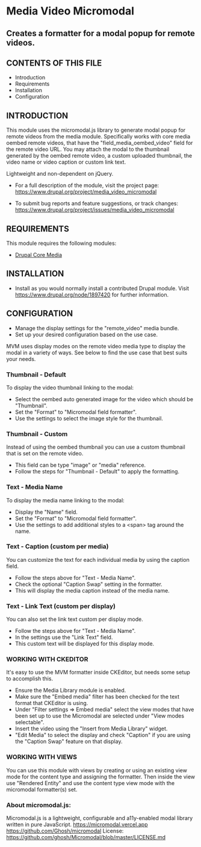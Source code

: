 # Media Video Micromodal

## Creates a formatter for a modal popup for remote videos.

CONTENTS OF THIS FILE
---------------------

* Introduction
* Requirements
* Installation
* Configuration


INTRODUCTION
------------

This module uses the micromodal.js library to generate modal popup for remote
videos from the media module.  Specifically works with core media oembed
remote videos, that have the "field_media_oembed_video" field for the remote
video URL.  You may attach the modal to the thumbnail generated by the oembed
remote video, a custom uploaded thumbnail, the video name or video caption or
custom link text.

Lightweight and non-dependent on jQuery.
* For a full description of the module, visit the project page:
  https://www.drupal.org/project/media_video_micromodal

* To submit bug reports and feature suggestions, or track changes:
  https://www.drupal.org/project/issues/media_video_micromodal


REQUIREMENTS
------------

This module requires the following modules:

* [Drupal Core Media](https://www.drupal.org/project/drupal)


INSTALLATION
------------

* Install as you would normally install a contributed Drupal module. Visit
  https://www.drupal.org/node/1897420 for further information.


CONFIGURATION
-------------

* Manage the display settings for the "remote_video" media bundle.
* Set up your desired configuration based on the use case.

MVM uses display modes on the remote video media type to display the modal in a variety of ways.
See below to find the use case that best suits your needs.

### Thumbnail - Default
To display the video thumbnail linking to the modal:
- Select the oembed auto generated image for the video which should be "Thumbnail".
- Set the "Format" to "Micromodal field formatter".
- Use the settings to select the image style for the thumbnail.

### Thumbnail - Custom
Instead of using the oembed thumbnail you can use a custom thumbnail that is set on the remote video.
- This field can be type "image" or "media" reference.
- Follow the steps for "Thumbnail - Default" to apply the formatting.

### Text - Media Name
To display the media name linking to the modal:
- Display the "Name" field.
- Set the "Format" to "Micromodal field formatter".
- Use the settings to add additional styles to a &lt;span&gt; tag around the name.

### Text - Caption (custom per media)
You can customize the text for each individual media by using the caption field.
- Follow the steps above for "Text - Media Name".
- Check the optional "Caption Swap" setting in the formatter.
- This will display the media caption instead of the media name.

### Text - Link Text (custom per display)
You can also set the link text custom per display mode.
- Follow the steps above for "Text - Media Name".
- In the settings use the "Link Text" field.
- This custom text will be displayed for this display mode.

### WORKING WITH CKEDITOR
It's easy to use the MVM formatter inside CKEditor, but needs some setup to accomplish this.
- Ensure the Media Library module is enabled.
- Make sure the "Embed media" filter has been checked for the text format that
CKEditor is using.
- Under "Filter settings => Embed media" select the view
modes that have been set up to use the Micromodal are selected under "View
modes selectable".
- Insert the video using the "Insert from Media Library"
widget.
- "Edit Media" to select the display and check "Caption" if you are
using the "Caption Swap" feature on that display.

### WORKING WITH VIEWS
You can use this module with views by creating or using an existing view mode
for the content type and assigning the formatter.  Then inside the view use
"Rendered Entity" and use the content type view mode with
the micromodal formatter(s) set.

### About micromodal.js:
Micromodal.js is a lightweight, configurable and a11y-enabled modal library written in pure JavaScript.
https://micromodal.vercel.app
https://github.com/Ghosh/micromodal
License: https://github.com/ghosh/Micromodal/blob/master/LICENSE.md
